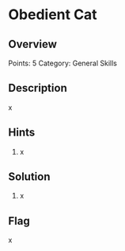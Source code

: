 # Obedient Cat
## Overview
Points: 5
Category: General Skills

## Description
x

## Hints

1. x

## Solution

1. x

## Flag

x                                                   
